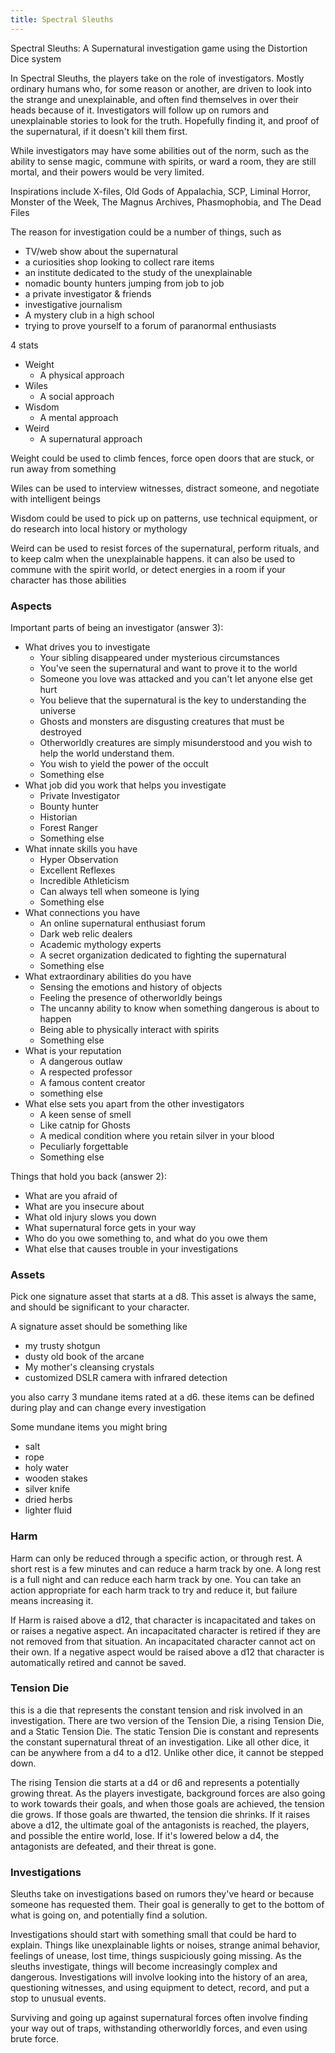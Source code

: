```yaml
---
title: Spectral Sleuths
---
```


Spectral Sleuths: A Supernatural investigation game using the Distortion Dice system

In Spectral Sleuths, the players take on the role of investigators. Mostly ordinary humans who, for some reason or another, are driven to look into the strange and unexplainable, and often find themselves in over their heads because of it. Investigators will follow up on rumors and unexplainable stories to look for the truth. Hopefully finding it, and proof of the supernatural, if it doesn't kill them first.

While investigators may have some abilities out of the norm, such as the ability to sense magic, commune with spirits, or ward a room, they are still mortal, and their powers would be very limited.

Inspirations include X-files, Old Gods of Appalachia, SCP, Liminal Horror, Monster of the Week, The Magnus Archives, Phasmophobia, and The Dead Files

The reason for investigation could be a number of things, such as

- TV/web show about the supernatural
- a curiosities shop looking to collect rare items
- an institute dedicated to the study of the unexplainable
- nomadic bounty hunters jumping from job to job
- a private investigator & friends
- investigative journalism
- A mystery club in a high school
- trying to prove yourself to a forum of paranormal enthusiasts


4 stats

- Weight
    - A physical approach
- Wiles
    - A social approach
- Wisdom
    - A mental approach
- Weird
    - A supernatural approach

Weight could be used to climb fences, force open doors that are stuck, or run away from something

Wiles can be used to interview witnesses, distract someone, and negotiate with intelligent beings

Wisdom could be used to pick up on patterns, use technical equipment, or do research into local history or mythology

Weird can be used to resist forces of the supernatural, perform rituals, and to keep calm when the unexplainable happens. it can also be used to commune with the spirit world, or detect energies in a room if your character has those abilities 

### Aspects

Important parts of being an investigator (answer 3):

- What drives you to investigate
  - Your sibling disappeared under mysterious circumstances
  - You've seen the supernatural and want to prove it to the world 
  - Someone you love was attacked and you can't let anyone else get hurt
  - You believe that the supernatural is the key to understanding the universe
  - Ghosts and monsters are disgusting creatures that must be destroyed
  - Otherworldly creatures are simply misunderstood and you wish to help the world understand them.
  - You wish to yield the power of the occult 
  - Something else 
- What job did you work that helps you investigate
  - Private Investigator
  - Bounty hunter
  - Historian
  - Forest Ranger
  - Something else 
- What innate skills you have
  - Hyper Observation
  - Excellent Reflexes
  - Incredible Athleticism
  - Can always tell when someone is lying
  - Something else 
- What connections you have
  - An online supernatural enthusiast forum
  - Dark web relic dealers
  - Academic mythology experts
  - A secret organization dedicated to fighting the supernatural
  - Something else
- What extraordinary abilities do you have
  - Sensing the emotions and history of objects
  - Feeling the presence of otherworldly beings
  - The uncanny ability to know when something dangerous is about to happen
  - Being able to physically interact with spirits 
  - Something else 
- What is your reputation
  - A dangerous outlaw
  - A respected professor
  - A famous content creator
  - something else 
- What else sets you apart from the other investigators 
  - A keen sense of smell
  - Like catnip for Ghosts
  - A medical condition where you retain silver in your blood
  - Peculiarly forgettable
  - Something else 

Things that hold you back (answer 2):

- What are you afraid of
- What are you insecure about 
- What old injury slows you down
- What supernatural force gets in your way
- Who do you owe something to, and what do you owe them
- What else that causes trouble in your investigations 


### Assets

Pick one signature asset that starts at a d8.
This asset is always the same, and should be significant to your character.

A signature asset should be something like
- my trusty shotgun
- dusty old book of the arcane
- My mother's cleansing crystals
- customized DSLR camera with infrared detection 

you also carry 3 mundane items rated at a d6. these items can be defined during play and can change every investigation

Some mundane items you might bring

- salt
- rope
- holy water
- wooden stakes
- silver knife
- dried herbs
- lighter fluid

### Harm

Harm can only be reduced through a specific action, or through rest. A short rest is a few minutes and can reduce a harm track by one. A long rest is a full night and can reduce each harm track by one. You can take an action appropriate for each harm track to try and reduce it, but failure means increasing it.

If Harm is raised above a d12, that character is incapacitated and takes on or raises a negative aspect. An incapacitated character is retired if they are not removed from that situation. An incapacitated character cannot act on their own. If a negative aspect would be raised above a d12 that character is automatically retired and cannot be saved.

### Tension Die

this is a die that represents the constant tension and risk involved in an investigation. There are two version of the Tension Die, a rising Tension Die, and a Static Tension Die. The static Tension Die is constant and represents the constant supernatural threat of an investigation. Like all other dice, it can be anywhere from a d4 to a d12. Unlike other dice, it cannot be stepped down.

The rising Tension die starts at a d4 or d6 and represents a potentially growing threat. As the players investigate, background forces are also going to work towards their goals, and when those goals are achieved, the tension die grows. If those goals are thwarted, the tension die shrinks. If it raises above a d12, the ultimate goal of the antagonists is reached, the players, and possible the entire world, lose. If it's lowered below a d4, the antagonists are defeated, and their threat is gone.

### Investigations

Sleuths take on investigations based on rumors they've heard or because someone has requested them. Their goal is generally to get to the bottom of what is going on, and potentially find a solution. 

Investigations should start with something small that could be hard to explain. Things like unexplainable lights or noises, strange animal behavior, feelings of unease, lost time, things suspiciously going missing. As the sleuths investigate, things will become increasingly complex and dangerous. Investigations will involve looking into the history of an area, questioning witnesses, and using equipment to detect, record, and put a stop to unusual events. 

Surviving and going up against supernatural forces often involve finding your way out of traps, withstanding otherworldly forces, and even using brute force.